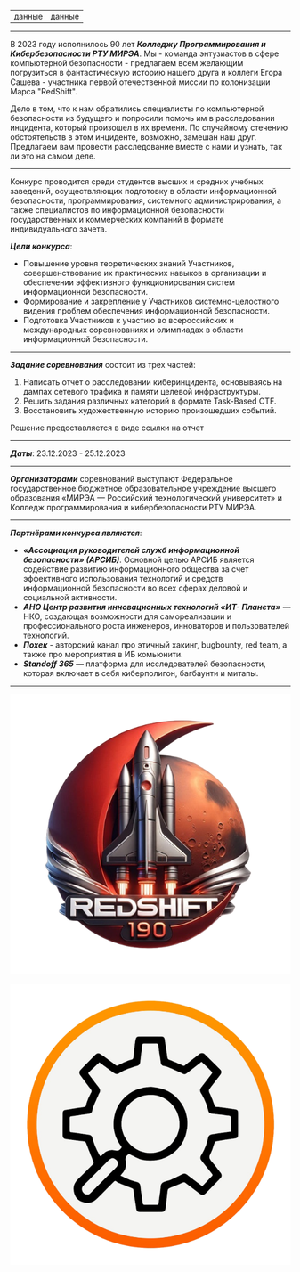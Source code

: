 

<table>
<tr><td>данные</td><td>данные</td></tr>
</table>


---

В 2023 году исполнилось 90 лет ***Колледжу Программирования и Кибербезопасности РТУ МИРЭА***. Мы - команда энтузиастов в сфере компьютерной безопасности - предлагаем всем желающим погрузиться в фантастическую историю нашего друга и коллеги Егора Сашева - участника первой отечественной миссии по колонизации Марса "RedShift".  
  
Дело в том, что к нам обратились специалисты по компьютерной безопасности из будущего и попросили помочь им в расследовании инцидента, который произошел в их времени. По случайному стечению обстоятельств в этом инциденте, возможно, замешан наш друг. Предлагаем вам провести расследование вместе с нами и узнать, так ли это на самом деле.

---

Конкурс проводится среди студентов высших и средних учебных заведений, осуществляющих подготовку в области информационной безопасности, программирования, системного администрирования, а также специалистов по информационной безопасности государственных и коммерческих компаний в формате индивидуального зачета.  
  
***Цели конкурса***:  
- Повышение уровня теоретических знаний Участников, совершенствование их практических навыков в организации и обеспечении эффективного функционирования систем информационной безопасности.  
- Формирование и закрепление у Участников системно-целостного видения проблем обеспечения информационной безопасности.  
- Подготовка Участников к участию во всероссийских и международных соревнованиях и олимпиадах в области информационной безопасности.

---

***Задание соревнования*** состоит из трех частей:  
1. Написать отчет о расследовании киберинцидента, основываясь на дампах сетевого трафика и памяти целевой инфраструктуры.  
2. Решить задания различных категорий в формате Task-Based CTF.  
3. Восстановить художественную историю произошедших событий.  
  
Решение предоставляется в виде ссылки на отчет

---

***Даты***: 23.12.2023 - 25.12.2023

---

***Организаторами*** соревнований выступают Федеральное государственное бюджетное образовательное учреждение высшего образования «МИРЭА — Российский технологический университет» и Колледж программирования и кибербезопасности РТУ МИРЭА.  

---

***Партнёрами конкурса являются***:  
- ***«Ассоциация руководителей служб информационной безопасности» (АРСИБ)***. Основной целью АРСИБ является содействие развитию информационного общества за счет эффективного использования технологий и средств информационной безопасности во всех сферах деловой и социальной активности.  
- ***АНО Центр развития инновационных технологий «ИТ- Планета»*** — НКО, создающая возможности для самореализации и профессионального роста инженеров, инноваторов и пользователей технологий.  
- ***Похек*** - авторский канал про этичный хакинг, bugbounty, red team, а также про мероприятия в ИБ комьюнити.  
- ***Standoff 365*** — платформа для исследователей безопасности, которая включает в себя киберполигон, багбаунти и митапы.

---


![Rlogo](assets/logo.png)

![Clogo](assets/college.png)
